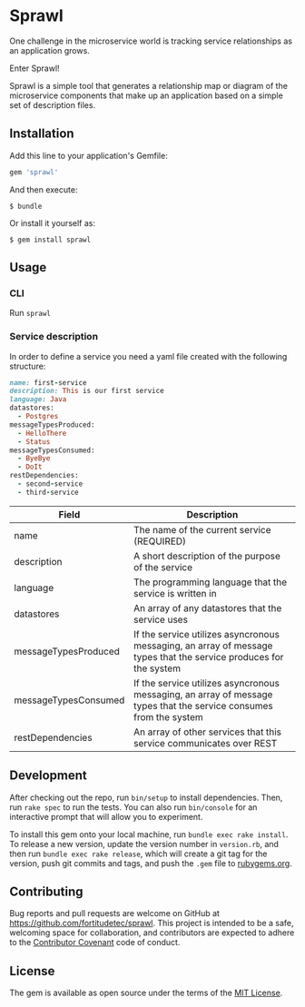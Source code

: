 # Sprawl

One challenge in the microservice world is tracking service relationships as an application grows.  

Enter Sprawl!

Sprawl is a simple tool that generates a relationship map or diagram of the microservice components that make up an application based on a simple set of description files.

## Installation

Add this line to your application's Gemfile:

```ruby
gem 'sprawl'
```

And then execute:

    $ bundle

Or install it yourself as:

    $ gem install sprawl

## Usage

### CLI

Run `sprawl`

### Service description

In order to define a service you need a yaml file created with the following structure:

```ruby
name: first-service
description: This is our first service
language: Java
datastores:
  - Postgres
messageTypesProduced:
  - HelloThere
  - Status
messageTypesConsumed:
  - ByeBye
  - DoIt
restDependencies:
  - second-service
  - third-service
```

| Field                | Description                                                                                                        |
| -------------------- | ------------------------------------------------------------------------------------------------------------------ |
| name                 | The name of the current service (REQUIRED)                                                                         |
| description          | A short description of the purpose of the service                                                                  |
| language             | The programming language that the service is written in                                                            |
| datastores           | An array of any datastores that the service uses                                                                   |
| messageTypesProduced | If the service utilizes asyncronous messaging, an array of message types that the service produces for the system  |
| messageTypesConsumed | If the service utilizes asyncronous messaging, an array of message types that the service consumes from the system |
| restDependencies     | An array of other services that this service communicates over REST                                                |


## Development

After checking out the repo, run `bin/setup` to install dependencies. Then, run `rake spec` to run the tests. You can also run `bin/console` for an interactive prompt that will allow you to experiment.

To install this gem onto your local machine, run `bundle exec rake install`. To release a new version, update the version number in `version.rb`, and then run `bundle exec rake release`, which will create a git tag for the version, push git commits and tags, and push the `.gem` file to [rubygems.org](https://rubygems.org).

## Contributing

Bug reports and pull requests are welcome on GitHub at https://github.com/fortitudetec/sprawl. This project is intended to be a safe, welcoming space for collaboration, and contributors are expected to adhere to the [Contributor Covenant](http://contributor-covenant.org) code of conduct.


## License

The gem is available as open source under the terms of the [MIT License](http://opensource.org/licenses/MIT).
